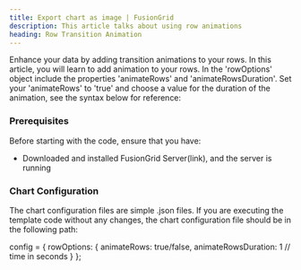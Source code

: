 ```yaml
---
title: Export chart as image | FusionGrid
description: This article talks about using row animations
heading: Row Transition Animation 
---
```


Enhance your data by adding transition animations to your rows. In this article, you will learn to add animation to your rows.
In the 'rowOptions' object include the properties 'animateRows' and 'animateRowsDuration'. 
Set your 'animateRows' to 'true' and choose a value for the duration of the animation, see the syntax below for reference:

### Prerequisites

Before starting with the code, ensure that you have:

- Downloaded and installed FusionGrid Server(link), and the server is running

### Chart Configuration

The chart configuration files are simple .json files. If you are executing the template code without any changes, the chart configuration file should be in the following path:

config = {
    rowOptions: {
        animateRows: true/false,
        animateRowsDuration: 1 // time in seconds
    }
};
